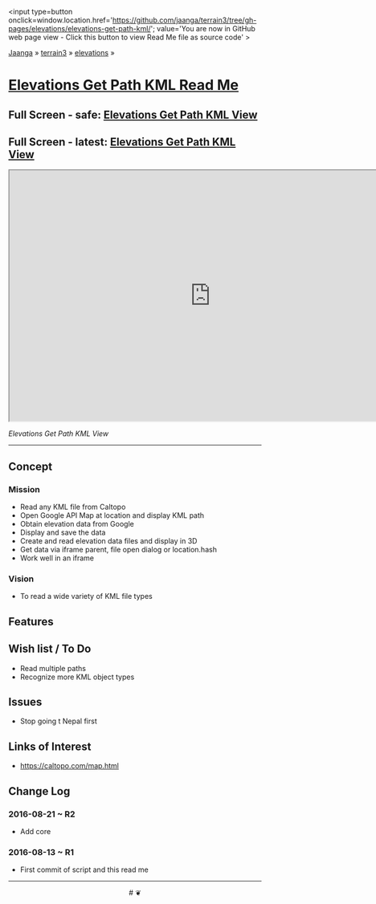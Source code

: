 <span style=display:none; >[You are now in GitHub source code view - click this link to view Read Me file as a web page]
( https://jaanga.github.io/terrain3/#elevations/elevations-get-path-kml/ "View file as a web page." ) </span>
<input type=button onclick=window.location.href='https://github.com/jaanga/terrain3/tree/gh-pages/elevations/elevations-get-path-kml/'; value='You are now in GitHub web page view - Click this button to view Read Me file as source code' >

[Jaanga]( http://jaanga.github.io ) &raquo; [terrain3]( https://jaanga.github.io/terrain3/ ) &raquo;
[elevations]( https://jaanga.github.io/terrain3/#elevations/ ) &raquo;

[Elevations Get Path KML Read Me]( https://jaanga.github.io/terrain3/#elevations/elevations-get-path-kml/ )
===

## Full Screen - safe: [Elevations Get Path KML View]( https://jaanga.github.io/terrain3/elevations/elevations-get-path-kml/index.html )


## Full Screen - latest: [Elevations Get Path KML View]( https://jaanga.github.io/terrain3/elevations/elevations-get-path-kml/dev/index.html )


<img src="https://cloud.githubusercontent.com/assets/547626/17637554/30450756-6099-11e6-9c75-8facc3c37bd8.png" style=display:none; width=800 >

<iframe sandbox='allow-same-origin allow-scripts' src="https://jaanga.github.io/terrain3/elevations/elevations-get-path-kml/index.html" width=800px height=500px onload=this.contentWindow.googleMap.setOptions({scrollwheel:false});  ></iframe>

_Elevations Get Path KML View_

***


## Concept

### Mission

* Read any KML file from Caltopo 
* Open Google API Map at location and display KML path
* Obtain elevation data from Google  
* Display and save the data
* Create and read elevation data files and display in 3D
* Get data via iframe parent, file open dialog or location.hash
* Work well in an iframe


### Vision

* To read a wide variety of KML file types


## Features



## Wish list / To Do

* Read multiple paths
* Recognize more KML object types

## Issues

* Stop going t Nepal first

## Links of Interest

* https://caltopo.com/map.html

## Change Log


### 2016-08-21 ~ R2

* Add core

### 2016-08-13 ~ R1

* First commit of script and this read me



***

<center title='Jaanga ~ your 3D happy place' >
# <a href=javascript:window.scrollTo(0,0); style=text-decoration:none; > ❦ </a>
</center>
